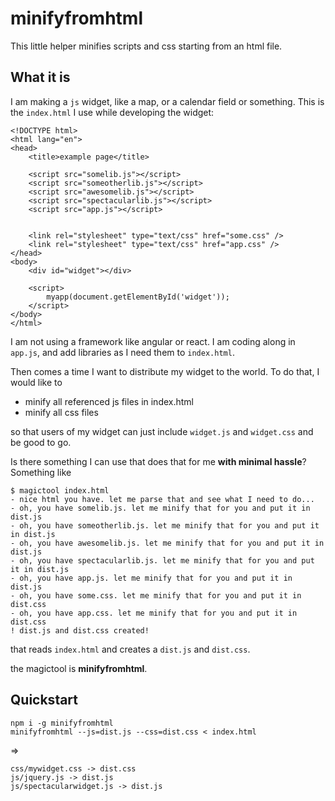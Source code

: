 # minifyfromhtml

This little helper minifies scripts and css starting from an html file.

## What it is

I am making a `js` widget, like a map, or a calendar field or something. This is the `index.html` I use while developing the widget:

```
<!DOCTYPE html>
<html lang="en">
<head>
	<title>example page</title>

	<script src="somelib.js"></script>
	<script src="someotherlib.js"></script>
	<script src="awesomelib.js"></script>
	<script src="spectacularlib.js"></script>
	<script src="app.js"></script>


	<link rel="stylesheet" type="text/css" href="some.css" />
	<link rel="stylesheet" type="text/css" href="app.css" />
</head>
<body>
	<div id="widget"></div>
	
	<script>
		myapp(document.getElementById('widget'));
	</script>
</body>
</html>
```

I am not using a framework like angular or react. I am coding along in `app.js`, and add libraries as I need them to `index.html`.

Then comes a time I want to distribute my widget to the world. To do that, I would like to

 - minify all referenced js files in index.html
 - minify all css files

so that users of my widget can just include `widget.js` and `widget.css` and be good to go.

Is there something I can use that does that for me **with minimal hassle**? Something like

```
$ magictool index.html
- nice html you have. let me parse that and see what I need to do...
- oh, you have somelib.js. let me minify that for you and put it in dist.js
- oh, you have someotherlib.js. let me minify that for you and put it in dist.js
- oh, you have awesomelib.js. let me minify that for you and put it in dist.js
- oh, you have spectacularlib.js. let me minify that for you and put it in dist.js
- oh, you have app.js. let me minify that for you and put it in dist.js
- oh, you have some.css. let me minify that for you and put it in dist.css
- oh, you have app.css. let me minify that for you and put it in dist.css
! dist.js and dist.css created!
```
that reads `index.html` and creates a `dist.js` and `dist.css`.

the magictool is **minifyfromhtml**.

## Quickstart

```
npm i -g minifyfromhtml
minifyfromhtml --js=dist.js --css=dist.css < index.html
```
=>
```
css/mywidget.css -> dist.css
js/jquery.js -> dist.js
js/spectacularwidget.js -> dist.js
```
